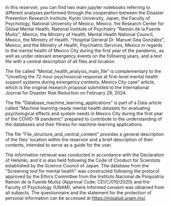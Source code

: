 In this reservoir, you can find two main jupyter notebooks referring to different analyses performed through the cooperation between the Disaster Prevention Research Institute, Kyoto University, Japan, the Faculty of Psychology, National University of Mexico, Mexico, the Research Center for Global Mental Health, National Institute of Psychiatry "Ramón de la Fuente Muñiz", Mexico, the Ministry of Health, Mental Health National Council, Mexico, the Ministry of Health, "Hospital General Dr. Manuel Gea González", Mexico, and the Ministry of Health, Psychiatric Services, Mexico in regards to the mental health of Mexico City during the first year of the pandemic, as well as under relevant emergency events on the following years, and a text file with a central description of all files and location.

The file called "Mental_health_analysis_main_file" is complementary to the "Unveiling the 72-hour psychosocial response at first-level mental health support systems during emergency contexts, Mexico City case" article, which is the original research proposal submitted to the International Journal for Disaster Risk Reduction on February 28, 2024.

The file "Database_machine_learning_applications" is part of a Data article called "Machine learning-ready mental health datasets for evaluating psychological effects and system needs in Mexico City during the first year of the COVID-19 pandemic" prepared to contribute to the understanding of the databases and their fitness for machine-learning applications.

The file "File_structure_and_central_content" provides a general description of the files' location within the reservoir and a brief description of their contents, intended to serve as a guide for the user.

The information retrieval was conducted in accordance with the Declaration of Helsinki, and it is also held following the Code of Conduct for Scientists established by the Science Council of Japan. The database from the  "Screening tool for mental health" was constructed following the protocol approved by the Ethics Committee from the Instituto Nacional de Psiquiatría Ramón de la Fuente Muñiz (Approval Code: CEI/C/010/2020) and the Faculty of Psychology (UNAM), where Informed consent was obtained from all subjects. The questionnaire and the statement for the protection of personal information can be accessed at https://misalud.unam.mx/.
